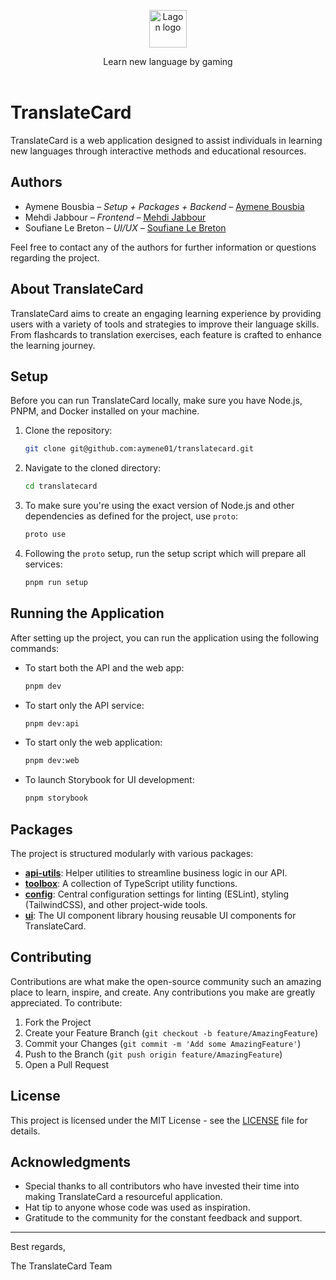 <p align="center">
  <picture>
    <source srcset="./assets/logo.webp">
    <img alt="Lagon logo" height="60px" src="./assets/logo-white.png">
  </picture>
  <p align="center">
    Learn new language by gaming
    <br />
    <br />
</p>

# TranslateCard

TranslateCard is a web application designed to assist individuals in learning new languages through interactive methods and educational resources.

## Authors

- Aymene Bousbia – *Setup + Packages + Backend* – [Aymene Bousbia](https://github.com/aymene01)
- Mehdi Jabbour – *Frontend* – [Mehdi Jabbour](https://github.com/MehdiJabbour)
- Soufiane Le Breton – *UI/UX* – [Soufiane Le Breton](https://github.com/SoufianeLeBreton)

Feel free to contact any of the authors for further information or questions regarding the project.

## About TranslateCard

TranslateCard aims to create an engaging learning experience by providing users with a variety of tools and strategies to improve their language skills. From flashcards to translation exercises, each feature is crafted to enhance the learning journey.

## Setup

Before you can run TranslateCard locally, make sure you have Node.js, PNPM, and Docker installed on your machine.

1. Clone the repository:

    ```bash
    git clone git@github.com:aymene01/translatecard.git
    ```

2. Navigate to the cloned directory:

    ```bash
    cd translatecard
    ```

3. To make sure you're using the exact version of Node.js and other dependencies as defined for the project, use `proto`:

    ```bash
    proto use
    ```

4. Following the `proto` setup, run the setup script which will prepare all services:

    ```bash
    pnpm run setup
    ```

## Running the Application

After setting up the project, you can run the application using the following commands:

- To start both the API and the web app:

    ```bash
    pnpm dev
    ```

- To start only the API service:

    ```bash
    pnpm dev:api
    ```

- To start only the web application:

    ```bash
    pnpm dev:web
    ```

- To launch Storybook for UI development:

    ```bash
    pnpm storybook
    ```

## Packages

The project is structured modularly with various packages:

- **[api-utils](./packages/api-utils)**: Helper utilities to streamline business logic in our API.
- **[toolbox](./packages/toolbox)**: A collection of TypeScript utility functions.
- **[config](./packages/config)**: Central configuration settings for linting (ESLint), styling (TailwindCSS), and other project-wide tools.
- **[ui](./packages/ui)**: The UI component library housing reusable UI components for TranslateCard.

## Contributing

Contributions are what make the open-source community such an amazing place to learn, inspire, and create. Any contributions you make are greatly appreciated. To contribute:

1. Fork the Project
2. Create your Feature Branch (`git checkout -b feature/AmazingFeature`)
3. Commit your Changes (`git commit -m 'Add some AmazingFeature'`)
4. Push to the Branch (`git push origin feature/AmazingFeature`)
5. Open a Pull Request

## License

This project is licensed under the MIT License - see the [LICENSE](LICENSE.md) file for details.

## Acknowledgments

- Special thanks to all contributors who have invested their time into making TranslateCard a resourceful application.
- Hat tip to anyone whose code was used as inspiration.
- Gratitude to the community for the constant feedback and support.

---
Best regards,

The TranslateCard Team